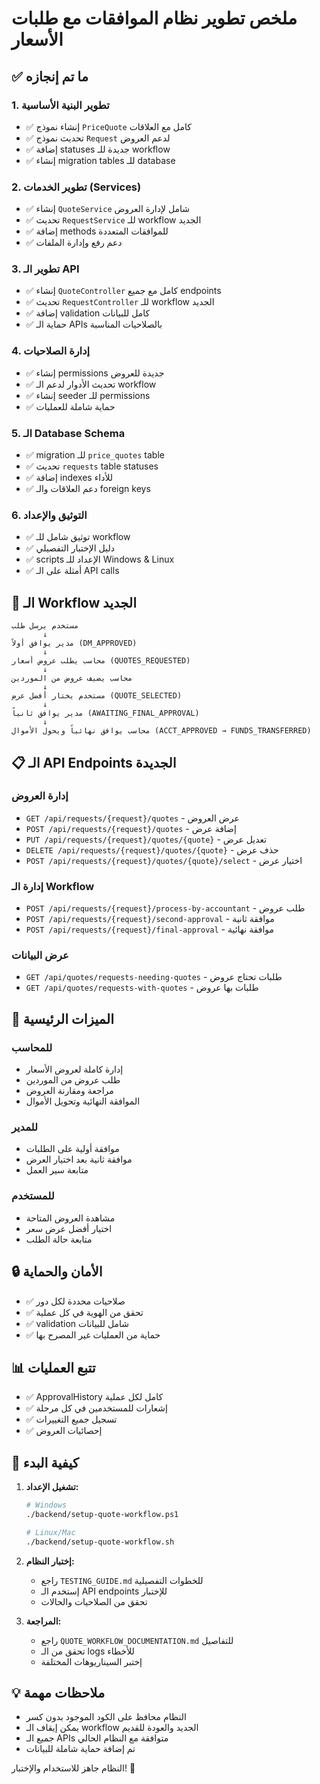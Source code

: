 # ملخص تطوير نظام الموافقات مع طلبات الأسعار

## ✅ ما تم إنجازه

### 1. تطوير البنية الأساسية
- ✅ إنشاء نموذج `PriceQuote` كامل مع العلاقات
- ✅ تحديث نموذج `Request` لدعم العروض 
- ✅ إضافة statuses جديدة للـ workflow
- ✅ إنشاء migration tables للـ database

### 2. تطوير الخدمات (Services)
- ✅ إنشاء `QuoteService` شامل لإدارة العروض
- ✅ تحديث `RequestService` للـ workflow الجديد
- ✅ إضافة methods للموافقات المتعددة
- ✅ دعم رفع وإدارة الملفات

### 3. تطوير الـ API
- ✅ إنشاء `QuoteController` كامل مع جميع endpoints
- ✅ تحديث `RequestController` للـ workflow الجديد
- ✅ إضافة validation كامل للبيانات
- ✅ حماية الـ APIs بالصلاحيات المناسبة

### 4. إدارة الصلاحيات
- ✅ إنشاء permissions جديدة للعروض
- ✅ تحديث الأدوار لدعم الـ workflow
- ✅ إنشاء seeder للـ permissions
- ✅ حماية شاملة للعمليات

### 5. الـ Database Schema
- ✅ migration للـ `price_quotes` table
- ✅ تحديث `requests` table statuses
- ✅ إضافة indexes للأداء
- ✅ دعم العلاقات والـ foreign keys

### 6. التوثيق والإعداد
- ✅ توثيق شامل للـ workflow
- ✅ دليل الإختبار التفصيلي
- ✅ scripts الإعداد للـ Windows & Linux
- ✅ أمثلة على الـ API calls

## 🔄 الـ Workflow الجديد

```
مستخدم يرسل طلب
       ↓
مدير يوافق أولاً (DM_APPROVED)
       ↓
محاسب يطلب عروض أسعار (QUOTES_REQUESTED)
       ↓
محاسب يضيف عروض من الموردين
       ↓
مستخدم يختار أفضل عرض (QUOTE_SELECTED)
       ↓
مدير يوافق ثانياً (AWAITING_FINAL_APPROVAL)
       ↓
محاسب يوافق نهائياً ويحول الأموال (ACCT_APPROVED → FUNDS_TRANSFERRED)
```

## 📋 الـ API Endpoints الجديدة

### إدارة العروض
- `GET /api/requests/{request}/quotes` - عرض العروض
- `POST /api/requests/{request}/quotes` - إضافة عرض
- `PUT /api/requests/{request}/quotes/{quote}` - تعديل عرض
- `DELETE /api/requests/{request}/quotes/{quote}` - حذف عرض
- `POST /api/requests/{request}/quotes/{quote}/select` - اختيار عرض

### إدارة الـ Workflow
- `POST /api/requests/{request}/process-by-accountant` - طلب عروض
- `POST /api/requests/{request}/second-approval` - موافقة ثانية
- `POST /api/requests/{request}/final-approval` - موافقة نهائية

### عرض البيانات
- `GET /api/quotes/requests-needing-quotes` - طلبات تحتاج عروض
- `GET /api/quotes/requests-with-quotes` - طلبات بها عروض

## 🎯 الميزات الرئيسية

### للمحاسب
- إدارة كاملة لعروض الأسعار
- طلب عروض من الموردين
- مراجعة ومقارنة العروض
- الموافقة النهائية وتحويل الأموال

### للمدير
- موافقة أولية على الطلبات
- موافقة ثانية بعد اختيار العرض
- متابعة سير العمل

### للمستخدم
- مشاهدة العروض المتاحة
- اختيار أفضل عرض سعر
- متابعة حالة الطلب

## 🔒 الأمان والحماية

- ✅ صلاحيات محددة لكل دور
- ✅ تحقق من الهوية في كل عملية
- ✅ validation شامل للبيانات
- ✅ حماية من العمليات غير المصرح بها

## 📊 تتبع العمليات

- ✅ ApprovalHistory كامل لكل عملية
- ✅ إشعارات للمستخدمين في كل مرحلة
- ✅ تسجيل جميع التغييرات
- ✅ إحصائيات العروض

## 🚀 كيفية البدء

1. **تشغيل الإعداد:**
   ```bash
   # Windows
   ./backend/setup-quote-workflow.ps1
   
   # Linux/Mac  
   ./backend/setup-quote-workflow.sh
   ```

2. **إختبار النظام:**
   - راجع `TESTING_GUIDE.md` للخطوات التفصيلية
   - إستخدم الـ API endpoints للإختبار
   - تحقق من الصلاحيات والحالات

3. **المراجعة:**
   - راجع `QUOTE_WORKFLOW_DOCUMENTATION.md` للتفاصيل
   - تحقق من الـ logs للأخطاء
   - إختبر السيناريوهات المختلفة

## 💡 ملاحظات مهمة

- النظام محافظ على الكود الموجود بدون كسر
- يمكن إيقاف الـ workflow الجديد والعودة للقديم
- جميع الـ APIs متوافقة مع النظام الحالي
- تم إضافة حماية شاملة للبيانات

النظام جاهز للاستخدام والإختبار! 🎉
